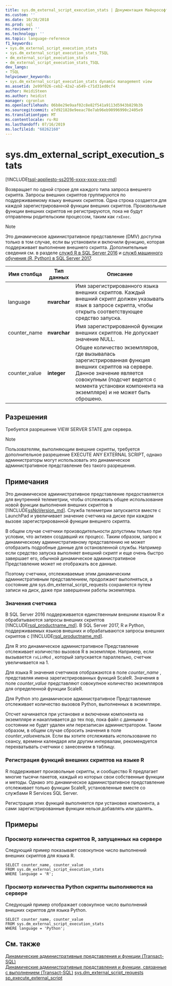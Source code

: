 ```yaml
---
title: sys.dm_external_script_execution_stats | Документация Майкрософт
ms.custom: ''
ms.date: 10/28/2018
ms.prod: sql
ms.reviewer: ''
ms.technology: ''
ms.topic: language-reference
f1_keywords:
- sys.dm_external_script_execution_stats
- sys.dm_external_script_execution_stats_TSQL
- dm_external_script_execution_stats
- dm_external_script_execution_stats_TSQL
dev_langs:
- TSQL
helpviewer_keywords:
- sys.dm_external_script_execution_stats dynamic management view
ms.assetid: 2e99f026-ceb2-42a2-a549-c71d31ed0cf4
author: HeidiSteen
ms.author: heidist
manager: cgronlun
ms.openlocfilehash: 06b8e29e9aaf02c8e82f541a9113d5943b829b3b
ms.sourcegitcommit: e7d921828e9eeac78e7ab96eb90996990c2405e9
ms.translationtype: MT
ms.contentlocale: ru-RU
ms.lasthandoff: 07/16/2019
ms.locfileid: "68262160"
---
```

# <a name="sysdmexternalscriptexecutionstats"></a>sys.dm_external_script_execution_stats
[!INCLUDE[tsql-appliesto-ss2016-xxxx-xxxx-xxx-md](../../includes/tsql-appliesto-ss2016-xxxx-xxxx-xxx-md.md)]

Возвращает по одной строке для каждого типа запроса внешнего скрипта. Запросы внешних скриптов группируются по поддерживаемому языку внешних скриптов. Одна строка создается для каждой зарегистрированной функции внешних скриптов. Произвольные функции внешних скриптов не регистрируются, пока не будут отправлены родительским процессом, таким как `rxExec`.
  
> [!NOTE]  
> Это динамическое административное представление (DMV) доступна только в том случае, если вы установили и включили функцию, которая поддерживает выполнение внешнего скрипта. Дополнительные сведения см. в разделе [служб R в SQL Server 2016](../../advanced-analytics/r/sql-server-r-services.md) и [служб машинного обучения (R, Python) в SQL Server 2017](../../advanced-analytics/what-is-sql-server-machine-learning.md).  
  
|Имя столбца|Тип данных|Описание|  
|-----------------|---------------|-----------------|  
|language|**nvarchar**|Имя зарегистрированного языка внешних скриптов. Каждый внешний скрипт должен указывать язык в запросе скрипта, чтобы открыть соответствующее средство запуска. |  
|counter_name|**nvarchar**|Имя зарегистрированной функции внешних скриптов. Не допускает значение NULL.|  
|counter_value|**integer**|Общее количество экземпляров, где вызывалась зарегистрированная функция внешних скриптов на сервере. Данное значение является совокупным (подсчет ведется с момента установки компонента на экземпляре) и не может быть сброшено.|  

  
## <a name="permissions"></a>Разрешения  
 Требуется разрешение VIEW SERVER STATE для сервера.  
  
> [!NOTE]  
>  Пользователям, выполняющим внешние скрипты, требуется дополнительное разрешение EXECUTE ANY EXTERNAL SCRIPT, однако администраторы могут использовать это динамическое административное представление без такого разрешения. 
  
## <a name="remarks"></a>Примечания  
  Это динамическое административное представление предоставляется для внутренней телеметрии, чтобы отслеживать общее использование новой функции выполнения внешних скриптов в [!INCLUDE[ssNoVersion_md](../../includes/ssnoversion-md.md)]. Служба телеметрии запускается вместе с LaunchPad и увеличивает значение счетчика на диске при каждом вызове зарегистрированной функции внешнего скрипта.

В общем случае счетчики производительности допустимы только при условии, что активен создавший их процесс. Таким образом, запрос к динамическому административному представлению не может отобразить подробные данные для остановленной службы. Например если средство запуска выполняет внешний скрипт и еще очень быстро завершает его, обычной динамическое административное Представление может не отображать все данные.

Поэтому счетчики, отслеживаемые этим динамическим административным представлением, продолжают выполняться, а состояние для sys.dm_external_script_requests сохраняется путем записи на диск, даже при завершении работы экземпляра.

   
  
### <a name="counter-values"></a>Значения счетчика
В SQL Server 2016 поддерживается единственным внешним языком R и обрабатываются запросы внешних скриптов [!INCLUDE[rsql_productname_md](../../includes/rsql-productname-md.md)]. В SQL Server 2017, R и Python, поддерживаемых языков внешних и обрабатываются запросы внешних скриптов с [!INCLUDE[rsql_productname_md](../../includes/rsql-productnamenew-md.md)].

Для R это динамическое административное Представление отслеживает количество вызовов R в экземпляре. Например, если вызывается `rxLinMod` , который запускается параллельно, счетчик увеличивается на 1.
 
Для языка R значения счетчиков отображаются в поле *counter_name* , представляя имена зарегистрированных функций ScaleR. Значения в поле *counter_value* представляют совокупное количество экземпляров для определенной функции ScaleR. 

Для Python это динамическое административное Представление отслеживает количество вызовов Python, выполненных в экземпляре.

Отсчет начинается при установке и включении компонента на экземпляре и накапливается до тех пор, пока файл с данными о состоянии не будет удален или перезаписан администратором. Таким образом, в общем случае сбросить значения в поле *counter_value*нельзя. Если вы хотите отслеживать использование по сеансу, времени календаря или другим интервалам, рекомендуется перехватывать счетчики с занесением в таблицу.

### <a name="registration-of-external-script-functions-in-r"></a>Регистрация функций внешних скриптов на языке R

R поддерживает произвольные скрипты, и сообщество R предлагает многие тысячи пакетов, каждый из которых свои собственные функции и методы. Однако это динамическое административное представление отслеживает только функции ScaleR, установленные вместе со службами R Services SQL Server.

Регистрация этих функций выполняется при установке компонента, а сами зарегистрированные функции нельзя добавлять или удалять.

## <a name="examples"></a>Примеры  
  
### <a name="viewing-the-number-of-r-scripts-run-on-the-server"></a>Просмотр количества скриптов R, запущенных на сервере  
 Следующий пример показывает совокупное число выполнений внешних скриптов для языка R.  
  
```  
SELECT counter_name, counter_value   
FROM sys.dm_external_script_execution_stats   
WHERE language = 'R';
```  

### <a name="viewing-the-number-of-python-scripts-run-on-the-server"></a>Просмотр количества Python скрипты выполняются на сервере  
 Следующий пример отображает совокупное число выполнений внешних скриптов для языка Python.  
  
```  
SELECT counter_name, counter_value   
FROM sys.dm_external_script_execution_stats   
WHERE language = 'Python';
```  

  
## <a name="see-also"></a>См. также  
 [Динамические административные представления и функции (Transact-SQL)](~/relational-databases/system-dynamic-management-views/system-dynamic-management-views.md)   
 [Динамические административные представления и функции, связанные с выполнением &#40;Transact-SQL&#41;](../../relational-databases/system-dynamic-management-views/execution-related-dynamic-management-views-and-functions-transact-sql.md) 
[sys.dm_external_script_requests](../../relational-databases/system-dynamic-management-views/sys-dm-external-script-requests.md)  
[sp_execute_external_script](../../relational-databases/system-stored-procedures/sp-execute-external-script-transact-sql.md)  
  


